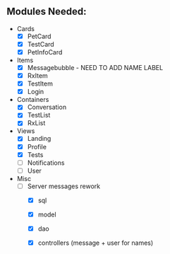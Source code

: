 
## Modules Needed:

- Cards
  - [X] PetCard
  - [x] TestCard
  - [x] PetInfoCard 
- Items
  - [x] Messagebubble - NEED TO ADD NAME LABEL 
  - [x] RxItem
  - [x] TestItem
  - [x] Login
- Containers
  - [x] Conversation
  - [x] TestList
  - [x] RxList
- Views
  - [x] Landing
  - [x] Profile
  - [x] Tests
  - [ ] Notifications
  - [ ] User
- Misc
  - [ ] Server messages rework
    - [x] sql
    - [x] model
    - [x] dao
    - [x] controllers (message + user for names)
    
